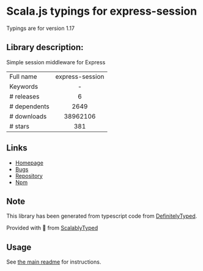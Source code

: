 
# Scala.js typings for express-session

Typings are for version 1.17

## Library description:
Simple session middleware for Express

|                    |                 |
| ------------------ | :-------------: |
| Full name          | express-session |
| Keywords           | - |
| # releases         | 6 |
| # dependents       | 2649 |
| # downloads        | 38962106 |
| # stars            | 381 |

## Links
- [Homepage](https://github.com/expressjs/session#readme)
- [Bugs](https://github.com/expressjs/session/issues)
- [Repository](https://github.com/expressjs/session)
- [Npm](https://www.npmjs.com/package/express-session)
    


## Note
This library has been generated from typescript code from [DefinitelyTyped](https://definitelytyped.org).

Provided with :purple_heart: from [ScalablyTyped](https://github.com/oyvindberg/ScalablyTyped)

## Usage
See [the main readme](../../readme.md) for instructions.



